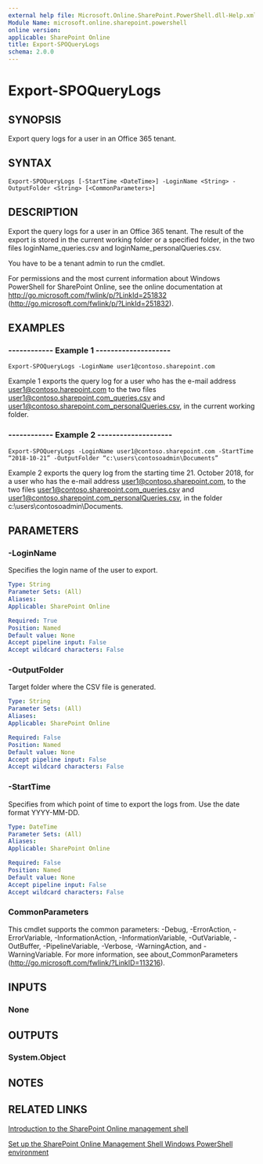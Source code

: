 ```yaml
---
external help file: Microsoft.Online.SharePoint.PowerShell.dll-Help.xml
Module Name: microsoft.online.sharepoint.powershell
online version:
applicable: SharePoint Online
title: Export-SPOQueryLogs
schema: 2.0.0
---
```



# Export-SPOQueryLogs

## SYNOPSIS
Export query logs for a user in an Office 365 tenant.

## SYNTAX

```
Export-SPOQueryLogs [-StartTime <DateTime>] -LoginName <String> -OutputFolder <String> [<CommonParameters>]
```

## DESCRIPTION
Export the query logs for a user in an Office 365 tenant. The result of the export is stored in the current working folder or a specified folder, in the two files loginName_queries.csv and loginName_personalQueries.csv.

You have to be a tenant admin to run the cmdlet.

For permissions and the most current information about Windows PowerShell for SharePoint Online, see the online documentation at http://go.microsoft.com/fwlink/p/?LinkId=251832 (http://go.microsoft.com/fwlink/p/?LinkId=251832).


## EXAMPLES

###   ------------ Example 1 --------------------
```
Export-SPOQueryLogs -LoginName user1@contoso.sharepoint.com
```
Example 1 exports the query log for a user who has the e-mail address user1@contoso.harepoint.com to the two files user1@contoso.sharepoint.com_queries.csv and user1@contoso.sharepoint.com_personalQueries.csv, in the current working folder.


###   ------------ Example 2 --------------------
```
Export-SPOQueryLogs -LoginName user1@contoso.sharepoint.com -StartTime “2018-10-21” -OutputFolder “c:\users\contosoadmin\Documents”
```
Example 2 exports the query log from the starting time 21. October 2018, for a user who has the e-mail address user1@contoso.sharepoint.com, to the two files user1@contoso.sharepoint.com_queries.csv and user1@contoso.sharepoint.com_personalQueries.csv, in the folder c:\users\contosoadmin\Documents.

## PARAMETERS

### -LoginName
Specifies the login name of the user to export.

```yaml
Type: String
Parameter Sets: (All)
Aliases:
Applicable: SharePoint Online

Required: True
Position: Named
Default value: None
Accept pipeline input: False
Accept wildcard characters: False
```

### -OutputFolder
Target folder where the CSV file is generated.

```yaml
Type: String
Parameter Sets: (All)
Aliases:
Applicable: SharePoint Online

Required: False
Position: Named
Default value: None
Accept pipeline input: False
Accept wildcard characters: False
```

### -StartTime
Specifies from which point of time to export the logs from. Use the date format YYYY-MM-DD.

```yaml
Type: DateTime
Parameter Sets: (All)
Aliases:
Applicable: SharePoint Online

Required: False
Position: Named
Default value: None
Accept pipeline input: False
Accept wildcard characters: False
```

### CommonParameters
This cmdlet supports the common parameters: -Debug, -ErrorAction, -ErrorVariable, -InformationAction, -InformationVariable, -OutVariable, -OutBuffer, -PipelineVariable, -Verbose, -WarningAction, and -WarningVariable.
For more information, see about_CommonParameters (http://go.microsoft.com/fwlink/?LinkID=113216).

## INPUTS

### None


## OUTPUTS

### System.Object

## NOTES

## RELATED LINKS

[Introduction to the SharePoint Online management shell]()

[Set up the SharePoint Online Management Shell Windows PowerShell environment]()
